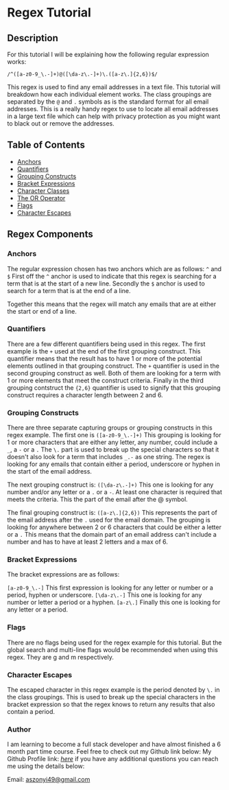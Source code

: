 # Regex Tutorial

## Description

For this tutorial I will be explaining how the following regular expression works:

`/^([a-z0-9_\.-]+)@([\da-z\.-]+)\.([a-z\.]{2,6})$/`

This regex is used to find any email addresses in a text file. This tutorial will breakdown how each individual element works. The class groupings are separated by the `@` and `.` symbols as is the standard format for all email addresses. This is a really handy regex to use to locate all email addresses in a large text file which can help with privacy protection as you might want to black out or remove the addresses.

## Table of Contents

- [Anchors](#anchors)
- [Quantifiers](#quantifiers)
- [Grouping Constructs](#grouping-constructs)
- [Bracket Expressions](#bracket-expressions)
- [Character Classes](#character-classes)
- [The OR Operator](#the-or-operator)
- [Flags](#flags)
- [Character Escapes](#character-escapes)

## Regex Components

### Anchors

The regular expression chosen has two anchors which are as follows: `^` and `$` 
First off the `^` anchor is used to indicate that this regex is searching for a term that is at the start of a new line.
Secondly the `$` anchor is used to search for a term that is at the end of a line. 

Together this means that the regex will match any emails that are at either the start or end of a line.

### Quantifiers

There are a few different quantifiers being used in this regex. The first example is the `+` used at the end of the first grouping construct. This quantifier means that the result has to have 1 or more of the potential elements outlined in that grouping construct.
The `+` quantifier is used in the second grouping construct as well. Both of them are looking for a term with 1 or more elements that meet the construct criteria.
Finally in the third grouping contstruct the `{2,6}` quantifier is used to signify that this grouping construct requires a character length between 2 and 6.

### Grouping Constructs

There are three separate capturing groups or grouping constructs in this regex example. 
The first one is `([a-z0-9_\.-]+)`
This grouping is looking for 1 or more characters that are either any letter, any number, could include a `_`, a `-` or a `.`
The `\.` part is used to break up the special characters so that it doesn't also look for a term that includes `_.-` as one string. The regex is looking for any emails that contain either a period, underscore or hyphen in the start of the email address.

The next grouping construct is: `([\da-z\.-]+)`
This one is looking for any number and/or any letter or a `.` or a `-`. At least one character is required that meets the criteria. This the part of the email after the @ symbol.

The final grouping construct is: `([a-z\.]{2,6})`
This represents the part of the email address after the `.` used for the email domain. 
The grouping is looking for anywhere between 2 or 6 characters that could be either a letter or a `.`
This means that the domain part of an email address can't include a number and has to have at least 2 letters and a max of 6.

### Bracket Expressions

The bracket expressions are as follows:

`[a-z0-9_\.-]` This first expression is looking for any letter or number or a period, hyphen or underscore.
`[\da-z\.-]` This one is looking for any number or letter a period or a hyphen.
`[a-z\.]` Finally this one is looking for any letter or a period.

### Flags

There are no flags being used for the regex example for this tutorial. But the global search and multi-line flags would be recommended when using this regex. They are g and m respectively.

### Character Escapes

The escaped character in this regex example is the period denoted by `\.` in the class groupings. This is used to break up the special characters in the bracket expression so that the regex knows to return any results that also contain a period.

### Author

I am learning to become a full stack developer and have almost finished a 6 month part time course. Feel free to check out my Github link below:
My Github Profile link: [_here_](https://github.com/Adrian-szonyi)
if you have any additional questions you can reach me using the details below:

Email: aszonyi49@gmail.com
